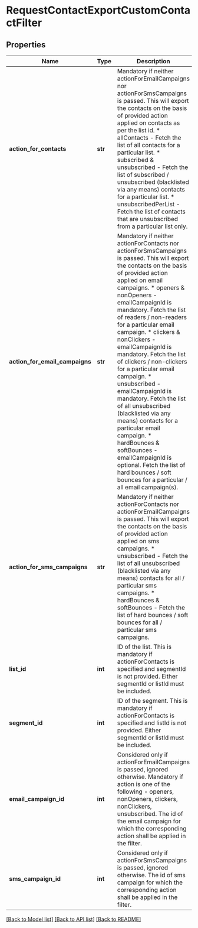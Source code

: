 # RequestContactExportCustomContactFilter

## Properties
Name | Type | Description | Notes
------------ | ------------- | ------------- | -------------
**action_for_contacts** | **str** | Mandatory if neither actionForEmailCampaigns nor actionForSmsCampaigns is passed. This will export the contacts on the basis of provided action applied on contacts as per the list id. * allContacts - Fetch the list of all contacts for a particular list. * subscribed &amp; unsubscribed - Fetch the list of subscribed / unsubscribed (blacklisted via any means) contacts for a particular list. * unsubscribedPerList - Fetch the list of contacts that are unsubscribed from a particular list only.  | [optional] 
**action_for_email_campaigns** | **str** | Mandatory if neither actionForContacts nor actionForSmsCampaigns is passed. This will export the contacts on the basis of provided action applied on email campaigns. * openers &amp; nonOpeners - emailCampaignId is mandatory. Fetch the list of readers / non-readers for a particular email campaign. * clickers &amp; nonClickers - emailCampaignId is mandatory. Fetch the list of clickers / non-clickers for a particular email campaign. * unsubscribed - emailCampaignId is mandatory. Fetch the list of all unsubscribed (blacklisted via any means) contacts for a particular email campaign. * hardBounces &amp; softBounces - emailCampaignId is optional. Fetch the list of hard bounces / soft bounces for a particular / all email campaign(s).  | [optional] 
**action_for_sms_campaigns** | **str** | Mandatory if neither actionForContacts nor actionForEmailCampaigns is passed. This will export the contacts on the basis of provided action applied on sms campaigns. * unsubscribed - Fetch the list of all unsubscribed (blacklisted via any means) contacts for all / particular sms campaigns. * hardBounces &amp; softBounces - Fetch the list of hard bounces / soft bounces for all / particular sms campaigns.  | [optional] 
**list_id** | **int** | ID of the list. This is mandatory if actionForContacts is specified and segmentId is not provided. Either segmentId or listId must be included. | [optional] 
**segment_id** | **int** | ID of the segment. This is mandatory if actionForContacts is specified and listId is not provided. Either segmentId or listId must be included.  | [optional] 
**email_campaign_id** | **int** | Considered only if actionForEmailCampaigns is passed, ignored otherwise. Mandatory if action is one of the following - openers, nonOpeners, clickers, nonClickers, unsubscribed. The id of the email campaign for which the corresponding action shall be applied in the filter. | [optional] 
**sms_campaign_id** | **int** | Considered only if actionForSmsCampaigns is passed, ignored otherwise. The id of sms campaign for which the corresponding action shall be applied in the filter. | [optional] 

[[Back to Model list]](../README.md#documentation-for-models) [[Back to API list]](../README.md#documentation-for-api-endpoints) [[Back to README]](../README.md)


